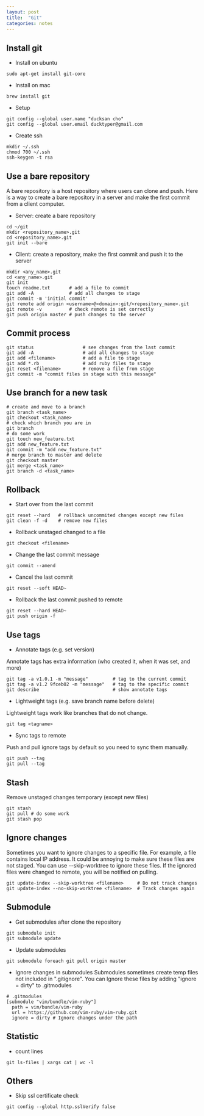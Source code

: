 ```yaml
---
layout: post
title:  "Git"
categories: notes
---
```


Install git
--------------------------------------------------------------------------------

* Install on ubuntu

~~~~~~~~~~~~~~~~~~~~~~~~~~~~~~~~~~~~~~~~~~~~~~~~~~~~~~~~~~~~~~~~~~~~~~~~~~~~~~~~
sudo apt-get install git-core
~~~~~~~~~~~~~~~~~~~~~~~~~~~~~~~~~~~~~~~~~~~~~~~~~~~~~~~~~~~~~~~~~~~~~~~~~~~~~~~~

* Install on mac

~~~~~~~~~~~~~~~~~~~~~~~~~~~~~~~~~~~~~~~~~~~~~~~~~~~~~~~~~~~~~~~~~~~~~~~~~~~~~~~~
brew install git
~~~~~~~~~~~~~~~~~~~~~~~~~~~~~~~~~~~~~~~~~~~~~~~~~~~~~~~~~~~~~~~~~~~~~~~~~~~~~~~~

* Setup

~~~~~~~~~~~~~~~~~~~~~~~~~~~~~~~~~~~~~~~~~~~~~~~~~~~~~~~~~~~~~~~~~~~~~~~~~~~~~~~~
git config --global user.name "ducksan cho"
git config --global user.email ducktyper@gmail.com
~~~~~~~~~~~~~~~~~~~~~~~~~~~~~~~~~~~~~~~~~~~~~~~~~~~~~~~~~~~~~~~~~~~~~~~~~~~~~~~~

* Create ssh

~~~~~~~~~~~~~~~~~~~~~~~~~~~~~~~~~~~~~~~~~~~~~~~~~~~~~~~~~~~~~~~~~~~~~~~~~~~~~~~~
mkdir ~/.ssh
chmod 700 ~/.ssh
ssh-keygen -t rsa
~~~~~~~~~~~~~~~~~~~~~~~~~~~~~~~~~~~~~~~~~~~~~~~~~~~~~~~~~~~~~~~~~~~~~~~~~~~~~~~~

Use a bare repository
--------------------------------------------------------------------------------

A bare repository is a host repository where users can clone and push. Here
is a way to create a bare repository in a server and make the first commit
from a client computer.

* Server: create a bare repository

~~~~~~~~~~~~~~~~~~~~~~~~~~~~~~~~~~~~~~~~~~~~~~~~~~~~~~~~~~~~~~~~~~~~~~~~~~~~~~~~
cd ~/git
mkdir <repository_name>.git
cd <repository_name>.git
git init --bare
~~~~~~~~~~~~~~~~~~~~~~~~~~~~~~~~~~~~~~~~~~~~~~~~~~~~~~~~~~~~~~~~~~~~~~~~~~~~~~~~

* Client: create a repository, make the first commit and push it to the server

~~~~~~~~~~~~~~~~~~~~~~~~~~~~~~~~~~~~~~~~~~~~~~~~~~~~~~~~~~~~~~~~~~~~~~~~~~~~~~~~
mkdir <any_name>.git
cd <any_name>.git
git init
touch readme.txt       # add a file to commit
git add -A             # add all changes to stage
git commit -m 'initial commit'
git remote add origin <username>@<domain>:git/<repository_name>.git
git remote -v          # check remote is set correctly
git push origin master # push changes to the server
~~~~~~~~~~~~~~~~~~~~~~~~~~~~~~~~~~~~~~~~~~~~~~~~~~~~~~~~~~~~~~~~~~~~~~~~~~~~~~~~

Commit process
--------------------------------------------------------------------------------

~~~~~~~~~~~~~~~~~~~~~~~~~~~~~~~~~~~~~~~~~~~~~~~~~~~~~~~~~~~~~~~~~~~~~~~~~~~~~~~~
git status                  # see changes from the last commit
git add -A                  # add all changes to stage
git add <filename>          # add a file to stage
git add *.rb                # add ruby files to stage
git reset <filename>        # remove a file from stage
git commit -m "commit files in stage with this message"
~~~~~~~~~~~~~~~~~~~~~~~~~~~~~~~~~~~~~~~~~~~~~~~~~~~~~~~~~~~~~~~~~~~~~~~~~~~~~~~~

Use branch for a new task
--------------------------------------------------------------------------------

~~~~~~~~~~~~~~~~~~~~~~~~~~~~~~~~~~~~~~~~~~~~~~~~~~~~~~~~~~~~~~~~~~~~~~~~~~~~~~~~
# create and move to a branch
git branch <task_name>
git checkout <task_name>
# check which branch you are in
git branch
# do some work
git touch new_feature.txt
git add new_feature.txt
git commit -m "add new_feature.txt"
# merge branch to master and delete
git checkout master
git merge <task_name>
git branch -d <task_name>
~~~~~~~~~~~~~~~~~~~~~~~~~~~~~~~~~~~~~~~~~~~~~~~~~~~~~~~~~~~~~~~~~~~~~~~~~~~~~~~~

Rollback
--------------------------------------------------------------------------------

* Start over from the last commit

~~~~~~~~~~~~~~~~~~~~~~~~~~~~~~~~~~~~~~~~~~~~~~~~~~~~~~~~~~~~~~~~~~~~~~~~~~~~~~~~
git reset --hard   # rollback uncommited changes except new files
git clean -f -d    # remove new files
~~~~~~~~~~~~~~~~~~~~~~~~~~~~~~~~~~~~~~~~~~~~~~~~~~~~~~~~~~~~~~~~~~~~~~~~~~~~~~~~


* Rollback unstaged changed to a file

~~~~~~~~~~~~~~~~~~~~~~~~~~~~~~~~~~~~~~~~~~~~~~~~~~~~~~~~~~~~~~~~~~~~~~~~~~~~~~~~
git checkout <filename>
~~~~~~~~~~~~~~~~~~~~~~~~~~~~~~~~~~~~~~~~~~~~~~~~~~~~~~~~~~~~~~~~~~~~~~~~~~~~~~~~

* Change the last commit message

~~~~~~~~~~~~~~~~~~~~~~~~~~~~~~~~~~~~~~~~~~~~~~~~~~~~~~~~~~~~~~~~~~~~~~~~~~~~~~~~
git commit --amend
~~~~~~~~~~~~~~~~~~~~~~~~~~~~~~~~~~~~~~~~~~~~~~~~~~~~~~~~~~~~~~~~~~~~~~~~~~~~~~~~

* Cancel the last commit

~~~~~~~~~~~~~~~~~~~~~~~~~~~~~~~~~~~~~~~~~~~~~~~~~~~~~~~~~~~~~~~~~~~~~~~~~~~~~~~~
git reset --soft HEAD~
~~~~~~~~~~~~~~~~~~~~~~~~~~~~~~~~~~~~~~~~~~~~~~~~~~~~~~~~~~~~~~~~~~~~~~~~~~~~~~~~

* Rollback the last commit pushed to remote

~~~~~~~~~~~~~~~~~~~~~~~~~~~~~~~~~~~~~~~~~~~~~~~~~~~~~~~~~~~~~~~~~~~~~~~~~~~~~~~~
git reset --hard HEAD~
git push origin -f
~~~~~~~~~~~~~~~~~~~~~~~~~~~~~~~~~~~~~~~~~~~~~~~~~~~~~~~~~~~~~~~~~~~~~~~~~~~~~~~~

Use tags
--------------------------------------------------------------------------------

* Annotate tags (e.g. set version)

Annotate tags has extra information (who created it, when it was set, and more)

~~~~~~~~~~~~~~~~~~~~~~~~~~~~~~~~~~~~~~~~~~~~~~~~~~~~~~~~~~~~~~~~~~~~~~~~~~~~~~~~
git tag -a v1.0.1 -m "message"         # tag to the current commit
git tag -a v1.2 9fceb02 -m "message"   # tag to the specific commit
git describe                           # show annotate tags
~~~~~~~~~~~~~~~~~~~~~~~~~~~~~~~~~~~~~~~~~~~~~~~~~~~~~~~~~~~~~~~~~~~~~~~~~~~~~~~~

* Lightweight tags (e.g. save branch name before delete)

Lightweight tags work like branches that do not change.

~~~~~~~~~~~~~~~~~~~~~~~~~~~~~~~~~~~~~~~~~~~~~~~~~~~~~~~~~~~~~~~~~~~~~~~~~~~~~~~~
git tag <tagname>
~~~~~~~~~~~~~~~~~~~~~~~~~~~~~~~~~~~~~~~~~~~~~~~~~~~~~~~~~~~~~~~~~~~~~~~~~~~~~~~~

* Sync tags to remote

Push and pull ignore tags by default so you need to sync them manually.

~~~~~~~~~~~~~~~~~~~~~~~~~~~~~~~~~~~~~~~~~~~~~~~~~~~~~~~~~~~~~~~~~~~~~~~~~~~~~~~~
git push --tag
git pull --tag
~~~~~~~~~~~~~~~~~~~~~~~~~~~~~~~~~~~~~~~~~~~~~~~~~~~~~~~~~~~~~~~~~~~~~~~~~~~~~~~~

Stash
--------------------------------------------------------------------------------

Remove unstaged changes temporary (except new files)

~~~~~~~~~~~~~~~~~~~~~~~~~~~~~~~~~~~~~~~~~~~~~~~~~~~~~~~~~~~~~~~~~~~~~~~~~~~~~~~~
git stash
git pull # do some work
git stash pop
~~~~~~~~~~~~~~~~~~~~~~~~~~~~~~~~~~~~~~~~~~~~~~~~~~~~~~~~~~~~~~~~~~~~~~~~~~~~~~~~

Ignore changes
--------------------------------------------------------------------------------

Sometimes you want to ignore changes to a specific file. For example, a file
contains local IP address. It could be annoying to make sure these files are not
staged. You can use --skip-worktree to ignore these files. If the ignored files
were changed to remote, you will be notified on pulling.

~~~~~~~~~~~~~~~~~~~~~~~~~~~~~~~~~~~~~~~~~~~~~~~~~~~~~~~~~~~~~~~~~~~~~~~~~~~~~~~~
git update-index --skip-worktree <filename>     # Do not track changes
git update-index --no-skip-worktree <filename>  # Track changes again
~~~~~~~~~~~~~~~~~~~~~~~~~~~~~~~~~~~~~~~~~~~~~~~~~~~~~~~~~~~~~~~~~~~~~~~~~~~~~~~~

Submodule
--------------------------------------------------------------------------------

* Get submodules after clone the repository

~~~~~~~~~~~~~~~~~~~~~~~~~~~~~~~~~~~~~~~~~~~~~~~~~~~~~~~~~~~~~~~~~~~~~~~~~~~~~~~~
git submodule init
git submodule update
~~~~~~~~~~~~~~~~~~~~~~~~~~~~~~~~~~~~~~~~~~~~~~~~~~~~~~~~~~~~~~~~~~~~~~~~~~~~~~~~

* Update submodules

~~~~~~~~~~~~~~~~~~~~~~~~~~~~~~~~~~~~~~~~~~~~~~~~~~~~~~~~~~~~~~~~~~~~~~~~~~~~~~~~
git submodule foreach git pull origin master
~~~~~~~~~~~~~~~~~~~~~~~~~~~~~~~~~~~~~~~~~~~~~~~~~~~~~~~~~~~~~~~~~~~~~~~~~~~~~~~~

* Ignore changes in submodules
Submodules sometimes create temp files not included in ".gitignore". You can
Ignore these files by adding "ignore = dirty" to .gitmodules

~~~~~~~~~~~~~~~~~~~~~~~~~~~~~~~~~~~~~~~~~~~~~~~~~~~~~~~~~~~~~~~~~~~~~~~~~~~~~~~~
# .gitmodules
[submodule "vim/bundle/vim-ruby"]
  path = vim/bundle/vim-ruby
  url = https://github.com/vim-ruby/vim-ruby.git
  ignore = dirty # Ignore changes under the path
~~~~~~~~~~~~~~~~~~~~~~~~~~~~~~~~~~~~~~~~~~~~~~~~~~~~~~~~~~~~~~~~~~~~~~~~~~~~~~~~

Statistic
--------------------------------------------------------------------------------

* count lines

~~~~~~~~~~~~~~~~~~~~~~~~~~~~~~~~~~~~~~~~~~~~~~~~~~~~~~~~~~~~~~~~~~~~~~~~~~~~~~~~
git ls-files | xargs cat | wc -l
~~~~~~~~~~~~~~~~~~~~~~~~~~~~~~~~~~~~~~~~~~~~~~~~~~~~~~~~~~~~~~~~~~~~~~~~~~~~~~~~

Others
--------------------------------------------------------------------------------

* Skip ssl certificate check

~~~~~~~~~~~~~~~~~~~~~~~~~~~~~~~~~~~~~~~~~~~~~~~~~~~~~~~~~~~~~~~~~~~~~~~~~~~~~~~~
git config --global http.sslVerify false
~~~~~~~~~~~~~~~~~~~~~~~~~~~~~~~~~~~~~~~~~~~~~~~~~~~~~~~~~~~~~~~~~~~~~~~~~~~~~~~~
